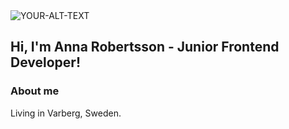 <picture>
 <source media="(prefers-color-scheme: dark)" srcset="[YOUR-DARKMODE-IMAGE](https://images.pexels.com/photos/14000506/pexels-photo-14000506.jpeg?auto=compress&cs=tinysrgb&w=1260&h=750&dpr=2)">
 <source media="(prefers-color-scheme: light)" srcset="YOUR-LIGHTMODE-IMAGE">
 <img alt="YOUR-ALT-TEXT" src="YOUR-DEFAULT-IMAGE">
</picture>


## Hi, I'm Anna Robertsson - Junior Frontend Developer!

### About me
Living in Varberg, Sweden.
